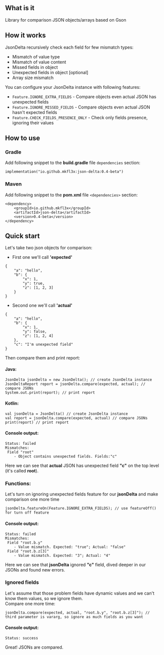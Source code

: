 ## What is it
Library for comparison JSON objects/arrays based on Gson

## How it works
JsonDelta recursively check each field for few mismatch types:
- Mismatch of value type
- Mismatch of value content
- Missed fields in object
- Unexpected fields in object [optional]
- Array size mismatch

You can configure your JsonDelta instance with following features:
- `Feature.IGNORE_EXTRA_FIELDS` - Compare objects even actual JSON has unexpected fields
- `Feature.IGNORE_MISSED_FIELDS` - Compare objects even actual JSON hasn't expected fields
- `Feature.CHECK_FIELDS_PRESENCE_ONLY` - Check only fields presence, ignoring their values 

## How to use
### Gradle
Add following snippet to the **build.gradle** file `dependencies` section:
```
implementation("io.github.mkfl3x:json-delta:0.4-beta")
```
### Maven
Add following snippet to the **pom.xml** file `<dependencies>` section:
```
<dependency>
    <groupId>io.github.mkfl3x</groupId>
    <artifactId>json-delta</artifactId>
    <version>0.4-beta</version>
</dependency>
```
## Quick start
Let's take two json objects for comparison: 
- First one we'll call **'expected'**
```
{
    "a": "hello",
    "b": {
        "x": 1,
        "y": true,
        "z": [1, 2, 3]
    }
}
```
- Second one we'll call **'actual'**
```
{
    "a": "hello",
    "b": {
        "x": 1,
        "y": false,
        "z": [1, 2, 4]
    },
    "c": "I'm unexpected field"
}
```
Then compare them and print report:
#### Java:
```
JsonDelta jsonDelta = new JsonDelta(); // create JsonDelta instance
JsonDeltaReport report = jsonDelta.compare(expected, actual); // compare JSONs
System.out.print(report); // print report
```
#### Kotlin:
```
val jsonDelta = JsonDelta() // create JsonDelta instance
val report = jsonDelta.compare(expected, actual) // compare JSONs
print(report) // print report
```
#### Console output:
```
Status: failed
Mismatches:
 Field "root"
    - Object contains unexpected fields. Fields:"c"
```
Here we can see that **actual** JSON has unexpected field **"c"** on the top level (it's called **root**).<br>
### Functions:
Let's turn on ignoring unexpected fields feature for our **jsonDelta** and make comparison one more time
```
jsonDelta.featureOn(Feature.IGNORE_EXTRA_FIELDS); // use featureOff() for turn off feature
```
#### Console output:
```
Status: failed
Mismatches:
 Field "root.b.y"
    - Value mismatch. Expected: "true"; Actual: "false"
 Field "root.b.z[3]"
    - Value mismatch. Expected: "3"; Actual: "4"
```
Here we can see that **jsonDelta** ignored **"c"** field, dived deeper in our JSONs and found new errors.<br>
### Ignored fields
Let's assume that those problem fields have dynamic values and we can't know them values, so we ignore them.<br>
Compare one more time:
```
jsonDelta.compare(expected, actual, "root.b.y", "root.b.z[3]"); // third parameter is vararg, so ignore as much fields as you want 
```
#### Console output:
```
Status: success
```
Great! JSONs are compared.
